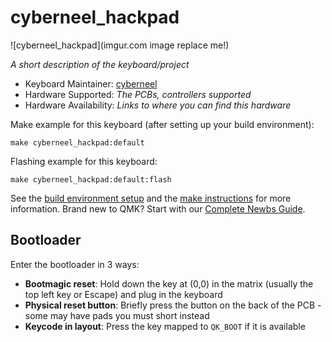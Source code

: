 # cyberneel_hackpad

![cyberneel_hackpad](imgur.com image replace me!)

*A short description of the keyboard/project*

* Keyboard Maintainer: [cyberneel](https://github.com/cyberneel)
* Hardware Supported: *The PCBs, controllers supported*
* Hardware Availability: *Links to where you can find this hardware*

Make example for this keyboard (after setting up your build environment):

    make cyberneel_hackpad:default

Flashing example for this keyboard:

    make cyberneel_hackpad:default:flash

See the [build environment setup](https://docs.qmk.fm/#/getting_started_build_tools) and the [make instructions](https://docs.qmk.fm/#/getting_started_make_guide) for more information. Brand new to QMK? Start with our [Complete Newbs Guide](https://docs.qmk.fm/#/newbs).

## Bootloader

Enter the bootloader in 3 ways:

* **Bootmagic reset**: Hold down the key at (0,0) in the matrix (usually the top left key or Escape) and plug in the keyboard
* **Physical reset button**: Briefly press the button on the back of the PCB - some may have pads you must short instead
* **Keycode in layout**: Press the key mapped to `QK_BOOT` if it is available
